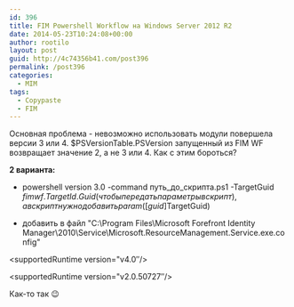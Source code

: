 ```yaml
---
id: 396
title: FIM Powershell Workflow на Windows Server 2012 R2
date: 2014-05-23T10:24:08+00:00
author: rootilo
layout: post
guid: http://4c74356b41.com/post396
permalink: /post396
categories:
  - MIM
tags:
  - Copypaste
  - FIM
---
```

Основная проблема - невозможно использовать модули повершела версии 3 или 4. $PSVersionTable.PSVersion запущенный из FIM WF возвращает значение 2, а не 3 или 4. Как с этим бороться?

**2 варианта:**
  
- powershell version 3.0 -command путь\_до\_скрипта.ps1 -TargetGuid $fimwf.TargetId.Guid (чтобы передать параметры в скрипт), а в скрипт нужно добавить param([guid]$TargetGuid)
  
- добавить в файл "C:\Program Files\Microsoft Forefront Identity Manager\2010\Service\Microsoft.ResourceManagement.Service.exe.config"

<startup>
  
<supportedRuntime version="v4.0&#8243;/>
  
<supportedRuntime version="v2.0.50727&#8243;/>
  
</startup>

Как-то так 😉
